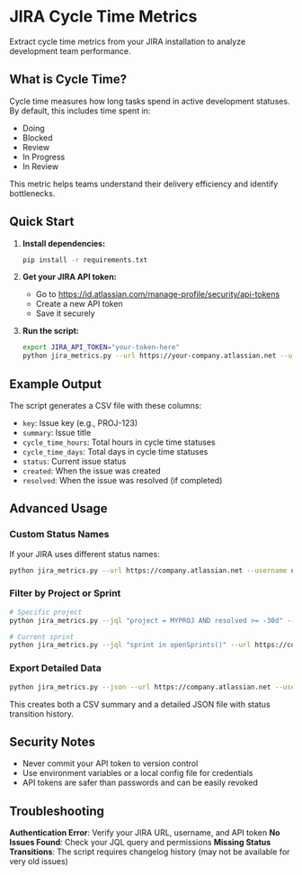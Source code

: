 # JIRA Cycle Time Metrics

Extract cycle time metrics from your JIRA installation to analyze development team performance.

## What is Cycle Time?

Cycle time measures how long tasks spend in active development statuses. By default, this includes time spent in:
- Doing
- Blocked  
- Review
- In Progress
- In Review

This metric helps teams understand their delivery efficiency and identify bottlenecks.

## Quick Start

1. **Install dependencies:**
   ```bash
   pip install -r requirements.txt
   ```

2. **Get your JIRA API token:**
   - Go to https://id.atlassian.com/manage-profile/security/api-tokens
   - Create a new API token
   - Save it securely

3. **Run the script:**
   ```bash
   export JIRA_API_TOKEN="your-token-here"
   python jira_metrics.py --url https://your-company.atlassian.net --username your-email@company.com
   ```

## Example Output

The script generates a CSV file with these columns:
- `key`: Issue key (e.g., PROJ-123)
- `summary`: Issue title
- `cycle_time_hours`: Total hours in cycle time statuses
- `cycle_time_days`: Total days in cycle time statuses
- `status`: Current issue status
- `created`: When the issue was created
- `resolved`: When the issue was resolved (if completed)

## Advanced Usage

### Custom Status Names
If your JIRA uses different status names:
```bash
python jira_metrics.py --url https://company.atlassian.net --username user@company.com --statuses "Development" "Code Review" "QA Testing"
```

### Filter by Project or Sprint
```bash
# Specific project
python jira_metrics.py --jql "project = MYPROJ AND resolved >= -30d" --url https://company.atlassian.net --username user@company.com

# Current sprint
python jira_metrics.py --jql "sprint in openSprints()" --url https://company.atlassian.net --username user@company.com
```

### Export Detailed Data
```bash
python jira_metrics.py --json --url https://company.atlassian.net --username user@company.com
```

This creates both a CSV summary and a detailed JSON file with status transition history.

## Security Notes

- Never commit your API token to version control
- Use environment variables or a local config file for credentials
- API tokens are safer than passwords and can be easily revoked

## Troubleshooting

**Authentication Error**: Verify your JIRA URL, username, and API token
**No Issues Found**: Check your JQL query and permissions
**Missing Status Transitions**: The script requires changelog history (may not be available for very old issues)